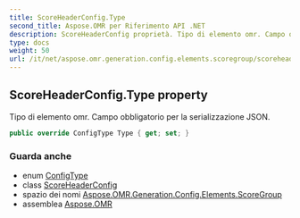 ```yaml
---
title: ScoreHeaderConfig.Type
second_title: Aspose.OMR per Riferimento API .NET
description: ScoreHeaderConfig proprietà. Tipo di elemento omr. Campo obbligatorio per la serializzazione JSON.
type: docs
weight: 50
url: /it/net/aspose.omr.generation.config.elements.scoregroup/scoreheaderconfig/type/
---
```

## ScoreHeaderConfig.Type property

Tipo di elemento omr. Campo obbligatorio per la serializzazione JSON.

```csharp
public override ConfigType Type { get; set; }
```

### Guarda anche

* enum [ConfigType](../../../aspose.omr.generation.config.enums/configtype/)
* class [ScoreHeaderConfig](../)
* spazio dei nomi [Aspose.OMR.Generation.Config.Elements.ScoreGroup](../../scoreheaderconfig/)
* assemblea [Aspose.OMR](../../../)


